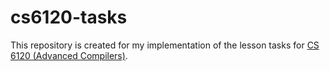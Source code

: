 # cs6120-tasks
 
This repository is created for my implementation of the lesson tasks for [CS 6120 (Advanced Compilers)](https://www.cs.cornell.edu/courses/cs6120/2023fa/).
